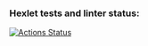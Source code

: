 ### Hexlet tests and linter status:
[![Actions Status](https://github.com/chebotarelli/frontend-project-46/workflows/hexlet-check/badge.svg)](https://github.com/chebotarelli/frontend-project-46/actions)